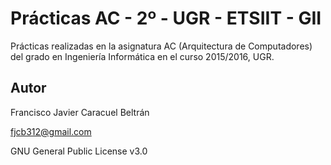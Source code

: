 # Prácticas AC - 2º - UGR - ETSIIT - GII

Prácticas realizadas en la asignatura AC (Arquitectura de Computadores) del grado en Ingeniería Informática en el curso 2015/2016, UGR.

## Autor

Francisco Javier Caracuel Beltrán

fjcb312@gmail.com

GNU General Public License v3.0

